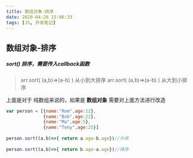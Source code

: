 ```yaml
---
title: 数组对象-排序
date: 2020-04-26 15:06:33
tags: [JS, 开发笔记]
---
```


##  数组对象-排序

 ##### sort()   排序，需要传入callback函数

> arr.sort( (a,b)=>(a-b) )   从小到大排序
> arr.sort( (a,b)=>(a-b) )   从大到小排序   

上面是对于 纯数组来说的，如果是 **数组对象**  需要对上面方法进行改造

```js
var person = [{name:"Rom",age:12},
              {name:"Bob",age:22},
              {name:"Ma",age:5},
              {name:"Tony",age:25}]
 
person.sort((a,b)=>{ return a.age-b.age})//升序
 
person.sort((a,b)=>{ return b.age-a.age})//降序
```


